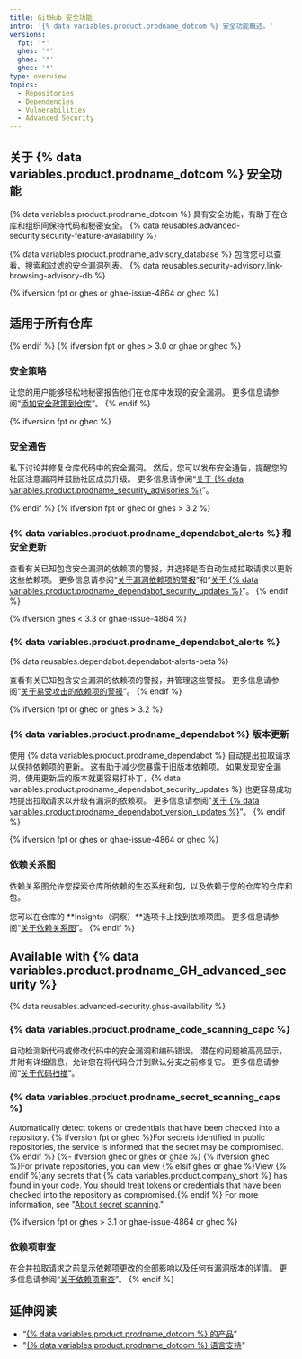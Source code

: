 ```yaml
---
title: GitHub 安全功能
intro: '{% data variables.product.prodname_dotcom %} 安全功能概述。'
versions:
  fpt: '*'
  ghes: '*'
  ghae: '*'
  ghec: '*'
type: overview
topics:
  - Repositories
  - Dependencies
  - Vulnerabilities
  - Advanced Security
---
```


## 关于 {% data variables.product.prodname_dotcom %} 安全功能

{% data variables.product.prodname_dotcom %} 具有安全功能，有助于在仓库和组织间保持代码和秘密安全。 {% data reusables.advanced-security.security-feature-availability %}

{% data variables.product.prodname_advisory_database %} 包含您可以查看、搜索和过滤的安全漏洞列表。 {% data reusables.security-advisory.link-browsing-advisory-db %}

{% ifversion fpt or ghes or ghae-issue-4864 or ghec %}
## 适用于所有仓库
{% endif %}
{% ifversion fpt or ghes > 3.0 or ghae or ghec %}
### 安全策略

让您的用户能够轻松地秘密报告他们在仓库中发现的安全漏洞。 更多信息请参阅“[添加安全政策到仓库](/code-security/getting-started/adding-a-security-policy-to-your-repository)”。
{% endif %}

{% ifversion fpt or ghec %}
### 安全通告

私下讨论并修复仓库代码中的安全漏洞。 然后，您可以发布安全通告，提醒您的社区注意漏洞并鼓励社区成员升级。 更多信息请参阅“[关于 {% data variables.product.prodname_security_advisories %}](/github/managing-security-vulnerabilities/about-github-security-advisories)”。

{% endif %}
{% ifversion fpt or ghec or ghes > 3.2 %}

### {% data variables.product.prodname_dependabot_alerts %} 和安全更新

查看有关已知包含安全漏洞的依赖项的警报，并选择是否自动生成拉取请求以更新这些依赖项。 更多信息请参阅“[关于漏洞依赖项的警报](/github/managing-security-vulnerabilities/about-alerts-for-vulnerable-dependencies)”和“[关于 {% data variables.product.prodname_dependabot_security_updates %}](/github/managing-security-vulnerabilities/about-dependabot-security-updates)”。
{% endif %}

{% ifversion ghes < 3.3 or ghae-issue-4864 %}
### {% data variables.product.prodname_dependabot_alerts %}

{% data reusables.dependabot.dependabot-alerts-beta %}

查看有关已知包含安全漏洞的依赖项的警报，并管理这些警报。 更多信息请参阅“[关于易受攻击的依赖项的警报](/github/managing-security-vulnerabilities/about-alerts-for-vulnerable-dependencies)”。
{% endif %}

{% ifversion fpt or ghec or ghes > 3.2 %}
### {% data variables.product.prodname_dependabot %} 版本更新

使用 {% data variables.product.prodname_dependabot %} 自动提出拉取请求以保持依赖项的更新。 这有助于减少您暴露于旧版本依赖项。 如果发现安全漏洞，使用更新后的版本就更容易打补丁，{% data variables.product.prodname_dependabot_security_updates %} 也更容易成功地提出拉取请求以升级有漏洞的依赖项。 更多信息请参阅“[关于 {% data variables.product.prodname_dependabot_version_updates %}](/github/administering-a-repository/about-dependabot-version-updates)”。
{% endif %}

{% ifversion fpt or ghes or ghae-issue-4864 or ghec %}
### 依赖关系图
依赖关系图允许您探索仓库所依赖的生态系统和包，以及依赖于您的仓库的仓库和包。

您可以在仓库的 **Insights（洞察）**选项卡上找到依赖项图。 更多信息请参阅“[关于依赖关系图](/github/visualizing-repository-data-with-graphs/about-the-dependency-graph)”。
{% endif %}

## Available with {% data variables.product.prodname_GH_advanced_security %}

{% data reusables.advanced-security.ghas-availability %}

### {% data variables.product.prodname_code_scanning_capc %}

自动检测新代码或修改代码中的安全漏洞和编码错误。 潜在的问题被高亮显示，并附有详细信息，允许您在将代码合并到默认分支之前修复它。 更多信息请参阅“[关于代码扫描](/github/finding-security-vulnerabilities-and-errors-in-your-code/about-code-scanning)”。

### {% data variables.product.prodname_secret_scanning_caps %}

Automatically detect tokens or credentials that have been checked into a repository. {% ifversion fpt or ghec %}For secrets identified in public repositories, the service is informed that the secret may be compromised.{% endif %}
{%- ifversion ghec or ghes or ghae %}
{% ifversion ghec %}For private repositories, you can view {% elsif ghes or ghae %}View {% endif %}any secrets that {% data variables.product.company_short %} has found in your code. You should treat tokens or credentials that have been checked into the repository as compromised.{% endif %} For more information, see "[About secret scanning](/github/administering-a-repository/about-secret-scanning)."

{% ifversion fpt or ghes > 3.1 or ghae-issue-4864 or ghec %}
### 依赖项审查

在合并拉取请求之前显示依赖项更改的全部影响以及任何有漏洞版本的详情。 更多信息请参阅“[关于依赖项审查](/code-security/supply-chain-security/about-dependency-review)”。
{% endif %}

## 延伸阅读
- “[{% data variables.product.prodname_dotcom %} 的产品](/github/getting-started-with-github/githubs-products)”
- "[{% data variables.product.prodname_dotcom %} 语言支持](/github/getting-started-with-github/github-language-support)"
